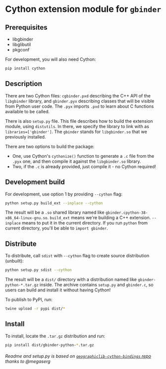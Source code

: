 # Cython extension module for ``gbinder``

## Prerequisites
* libgbinder
* libglibutil
* pkgconf

For development, you will also need Cython:
```bash
pip install cython
```

## Description

There are two Cython files: `cgbinder.pxd` describing the C++ API of the `libgbinder` library, and `gbinder.pyx` describing classes that will be visible from Python user code. 
The `.pyx` imports `.pxd` to learn about C functions available to be called.

There is also `setup.py` file. 
This file describes how to build the extension module, using `distutils`.
In there, we specify the library to link with as `libraries=['gbinder']`. The `gbinder` stands for `libgbinder.so` that we previously installed.

There are two options to build the package:
- One, use Cython's `cythonize()` function to generate a `.c` file from the `.pyx` one, and then compile it against the `libgbinder.so` library.
- Two, if the `.c` is already provided, just compile it - no Cython required!

## Development build

For development, use option 1 by providing `--cython` flag:

```bash
python setup.py build_ext --inplace --cython
```

The result will be a `.so` shared library named like `gbinder.cpython-38-x86_64-linux-gnu.so`. 
`build_ext` means we're building a C++ extension. `--inplace` means to put it in the current directory.
If you run `python` from current directory, you'll be able to `import gbinder`.

## Distribute

To distribute, call `sdist` with `--cython` flag to create source distribution (unbuilt):

```bash
python setup.py sdist --cython
```

The result will be a `dist/` directory with a distribution named like `gbinder-python-*.tar.gz` inside.
The archive contains `setup.py` and `gbinder.c`, so users can build and install it without having Cython!

To publish to PyPI, run:

```bash
twine upload -r pypi dist/*
```

## Install

To install, locate the `.tar.gz` distribution and run:
```bash
pip install dist/gbinder-python-*.tar.gz
```

###### Readme and setup.py is based on [`geographiclib-cython-bindings` repo](https://github.com/megaserg/geographiclib-cython-bindings/blob/master/README.md) thanks to @megaserg
